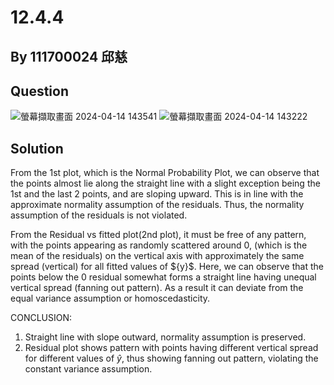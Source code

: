 # 12.4.4
## By 111700024 邱慈  
## Question

![螢幕擷取畫面 2024-04-14 143541](https://github.com/HWTeng-Course/202402-Statistics/assets/162160916/27e9e8d3-4db3-412e-8655-aff258251b3a)
![螢幕擷取畫面 2024-04-14 143222](https://github.com/HWTeng-Course/202402-Statistics/assets/162160916/a4e13f7d-e422-4f31-a23f-43f532bdd53c)

## Solution

From the 1st plot, which is the Normal Probability Plot, we can observe that the points almost lie along the straight line with a slight exception being the 1st and the last 2 points, and are sloping upward. This is in line with the approximate normality assumption of the residuals. Thus, the normality assumption of the residuals is not violated.

From the Residual vs fitted plot(2nd plot), it must be free of any pattern, with the points appearing as randomly scattered around 0, (which is the mean of the residuals) on the vertical axis with approximately the same spread (vertical) for all fitted values of $\{y}$. Here, we can observe that the points below the 0 residual somewhat forms a straight line having unequal vertical spread (fanning out pattern). As a result it can deviate from the equal variance assumption or homoscedasticity.

CONCLUSION:
1. Straight line with slope outward, normality assumption is preserved.
2. Residual plot shows pattern with points having different vertical spread for different values of $\hat{y}$, thus showing fanning out pattern, violating the constant variance assumption.
